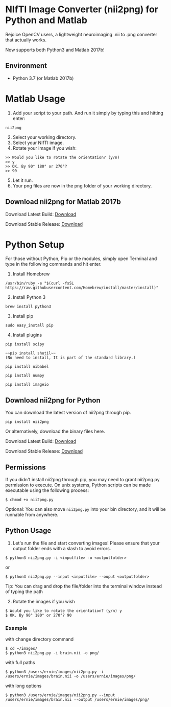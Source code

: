 # NIfTI Image Converter (nii2png) for Python and Matlab
Rejoice OpenCV users, a lightweight neuroimaging .nii to .png converter that actually works. 

Now supports both Python3 and Matlab 2017b!

## Environment
* Python 3.7 (or Matlab 2017b)

# Matlab Usage
1. Add your script to your path. And run it simply by typing this and hitting enter:
```
nii2png
```
2. Select your working directory.
3. Select your NIfTI image.
4. Rotate your image if you wish:
```
>> Would you like to rotate the orientation? (y/n)
>> y
>> OK. By 90° 180° or 270°? 
>> 90
```
5. Let it run.
6. Your png files are now in the png folder of your working directory.

## Download nii2png for Matlab 2017b
Download Latest Build: [Download](https://raw.githubusercontent.com/alexlaurence/NIfTI-Image-Converter/master/matlab/nii2png.m)

Download Stable Release: [Download](https://github.com/alexlaurence/NIfTI-Image-Converter/releases)

# Python Setup

For those without Python, Pip or the modules, simply open Terminal and type in the following commands and hit enter.

1. Install Homebrew
```
/usr/bin/ruby -e "$(curl -fsSL https://raw.githubusercontent.com/Homebrew/install/master/install)"
```
2. Install Python 3
```
brew install python3
```
3. Install pip
```
sudo easy_install pip
```
4. Install plugins

```
pip install scipy

~~pip install shutil~~
(No need to install, It is part of the standard library.)

pip install nibabel

pip install numpy

pip install imageio
```

## Download nii2png for Python
You can download the latest version of nii2png through pip.
```
pip install nii2png
```
Or alternatively, download the binary files here.

Download Latest Build: [Download](https://github.com/snanook/NIfTI-Image-Converter/blob/master/python/nii2png.py)

Download Stable Release: [Download](https://github.com/alexlaurence/NIfTI-Image-Converter/releases)

## Permissions

If you didn't install nii2png through pip, you may need to grant nii2png.py permission to execute. On unix systems, Python scripts can be made executable using the following process:

```
$ chmod +x nii2png.py
```

Optional: You can also move `nii2png.py` into your bin directory, and it will be runnable from anywhere.


## Python Usage 

1. Let's run the file and start converting images! Please ensure that your output folder ends with a slash to avoid errors.

```
$ python3 nii2png.py -i <inputfile> -o <outputfolder>
```

or

```
$ python3 nii2png.py --input <inputfile> --ouput <outputfolder>
```

Tip: You can drag and drop the file/folder into the terminal window instead of typing the path

2. Rotate the images if you wish

```
$ Would you like to rotate the orientation? (y/n) y
$ OK. By 90° 180° or 270°? 90
```

### Example

with change directory command

```
$ cd ~/images/
$ python3 nii2png.py -i brain.nii -o png/
```

with full paths

```
$ python3 /users/ernie/images/nii2png.py -i /users/ernie/images/brain.nii -o /users/ernie/images/png/
```

with long options


```
$ python3 /users/ernie/images/nii2png.py --input /users/ernie/images/brain.nii --output /users/ernie/images/png/
```

